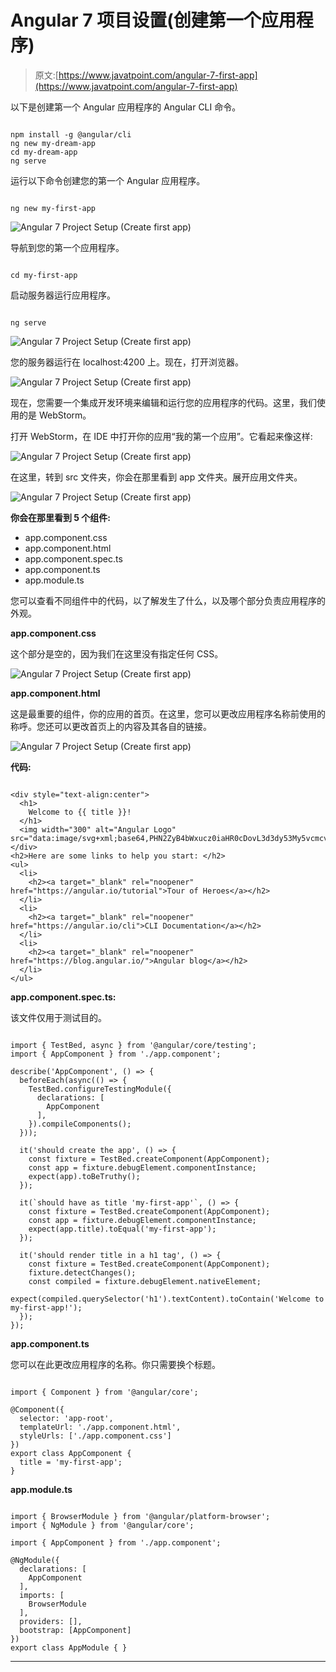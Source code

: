 # Angular 7 项目设置(创建第一个应用程序)

> 原文:[https://www.javatpoint.com/angular-7-first-app](https://www.javatpoint.com/angular-7-first-app)

以下是创建第一个 Angular 应用程序的 Angular CLI 命令。

```

npm install -g @angular/cli
ng new my-dream-app
cd my-dream-app
ng serve

```

运行以下命令创建您的第一个 Angular 应用程序。

```

ng new my-first-app

```

![Angular 7 Project Setup (Create first app)](img/73b93267df789589c4a39d10fd4d8ac5.png)

导航到您的第一个应用程序。

```

cd my-first-app

```

启动服务器运行应用程序。

```

ng serve

```

![Angular 7 Project Setup (Create first app)](img/bef1fbe1d10bc0e9f5fc42727a5ff791.png)

您的服务器运行在 localhost:4200 上。现在，打开浏览器。

![Angular 7 Project Setup (Create first app)](img/f50929b1b37898d161d372cc2d284d1e.png)

现在，您需要一个集成开发环境来编辑和运行您的应用程序的代码。这里，我们使用的是 WebStorm。

打开 WebStorm，在 IDE 中打开你的应用“我的第一个应用”。它看起来像这样:

![Angular 7 Project Setup (Create first app)](img/a706666a5e884e9ab6ed6212ff54916f.png)

在这里，转到 src 文件夹，你会在那里看到 app 文件夹。展开应用文件夹。

![Angular 7 Project Setup (Create first app)](img/5ca24e6b685afa017b567c9b608be26d.png)

**你会在那里看到 5 个组件:**

*   app.component.css
*   app.component.html
*   app.component.spec.ts
*   app.component.ts
*   app.module.ts

您可以查看不同组件中的代码，以了解发生了什么，以及哪个部分负责应用程序的外观。

**app.component.css**

这个部分是空的，因为我们在这里没有指定任何 CSS。

![Angular 7 Project Setup (Create first app)](img/72e4c2c628d48a0c80fa888c19fe353c.png)

**app.component.html**

这是最重要的组件，你的应用的首页。在这里，您可以更改应用程序名称前使用的称呼。您还可以更改首页上的内容及其各自的链接。

![Angular 7 Project Setup (Create first app)](img/11aa6711abb9ba5466e7f3f461dbacc6.png)

**代码:**

```

<div style="text-align:center">
  <h1>
    Welcome to {{ title }}!
  </h1>
  <img width="300" alt="Angular Logo" src="data:image/svg+xml;base64,PHN2ZyB4bWxucz0iaHR0cDovL3d3dy53My5vcmcvMjAwMC9zdmciIHZpZXdCb3g9IjAgMCAyNTAgMjUwIj4KICAgIDxwYXRoIGZpbGw9IiNERDAwMzEiIGQ9Ik0xMjUgMzBMMzEuOSA2My4ybDE0LjIgMTIzLjFMMTI1IDIzMGw3OC45LTQzLjcgMTQuMi0xMjMuMXoiIC8+CiAgICA8cGF0aCBmaWxsPSIjQzMwMDJGIiBkPSJNMTI1IDMwdjIyLjItLjFWMjMwbDc4LjktNDMuNyAxNC4yLTEyMy4xTDEyNSAzMHoiIC8+CiAgICA8cGF0aCAgZmlsbD0iI0ZGRkZGRiIgZD0iTTEyNSA1Mi4xTDY2LjggMTgyLjZoMjEuN2wxMS43LTI5LjJoNDkuNGwxMS43IDI5LjJIMTgzTDEyNSA1Mi4xem0xNyA4My4zaC0zNGwxNy00MC45IDE3IDQwLjl6IiAvPgogIDwvc3ZnPg==">
</div>
<h2>Here are some links to help you start: </h2>
<ul>
  <li>
    <h2><a target="_blank" rel="noopener" href="https://angular.io/tutorial">Tour of Heroes</a></h2>
  </li>
  <li>
    <h2><a target="_blank" rel="noopener" href="https://angular.io/cli">CLI Documentation</a></h2>
  </li>
  <li>
    <h2><a target="_blank" rel="noopener" href="https://blog.angular.io/">Angular blog</a></h2>
  </li>
</ul>

```

**app.component.spec.ts:**

该文件仅用于测试目的。

```

import { TestBed, async } from '@angular/core/testing';
import { AppComponent } from './app.component';

describe('AppComponent', () => {
  beforeEach(async(() => {
    TestBed.configureTestingModule({
      declarations: [
        AppComponent
      ],
    }).compileComponents();
  }));

  it('should create the app', () => {
    const fixture = TestBed.createComponent(AppComponent);
    const app = fixture.debugElement.componentInstance;
    expect(app).toBeTruthy();
  });

  it(`should have as title 'my-first-app'`, () => {
    const fixture = TestBed.createComponent(AppComponent);
    const app = fixture.debugElement.componentInstance;
    expect(app.title).toEqual('my-first-app');
  });

  it('should render title in a h1 tag', () => {
    const fixture = TestBed.createComponent(AppComponent);
    fixture.detectChanges();
    const compiled = fixture.debugElement.nativeElement;
    expect(compiled.querySelector('h1').textContent).toContain('Welcome to my-first-app!');
  });
});

```

**app.component.ts**

您可以在此更改应用程序的名称。你只需要换个标题。

```

import { Component } from '@angular/core';

@Component({
  selector: 'app-root',
  templateUrl: './app.component.html',
  styleUrls: ['./app.component.css']
})
export class AppComponent {
  title = 'my-first-app';
}

```

**app.module.ts**

```

import { BrowserModule } from '@angular/platform-browser';
import { NgModule } from '@angular/core';

import { AppComponent } from './app.component';

@NgModule({
  declarations: [
    AppComponent
  ],
  imports: [
    BrowserModule
  ],
  providers: [],
  bootstrap: [AppComponent]
})
export class AppModule { }

```

* * *